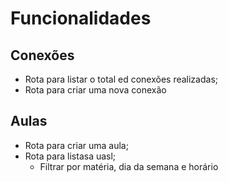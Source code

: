 # Funcionalidades


## Conexões
- Rota para listar o total ed conexões realizadas;
- Rota para criar uma nova conexão

## Aulas
- Rota para criar uma aula;
- Rota para listasa uasl;
    - Filtrar por matéria, dia da semana  e horário
<!-- ## = entidades -->
<!-- // casos de uso
// funcionaldades para a aplicação, enxergar no layout o que eh necessario -->